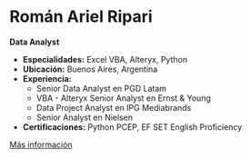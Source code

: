 # Román Ariel Ripari

**Data Analyst**

- **Especialidades:** Excel VBA, Alteryx, Python
- **Ubicación:** Buenos Aires, Argentina
- **Experiencia:**
  - Senior Data Analyst en PGD Latam
  - VBA - Alteryx Senior Analyst en Ernst & Young
  - Data Project Analyst en IPG Mediabrands
  - Senior Analyst en Nielsen
- **Certificaciones:** Python PCEP, EF SET English Proficiency

[Más información](https://romanripari.ar)
